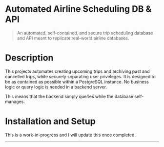 # Automated Airline Scheduling DB & API

> An automated, self-contained, and secure trip scheduling database and API meant to replicate real-world airline databases. 

# Description

This projects automates creating upcoming trips and archiving past and cancelled trips, while securely separating user priveleges. It is designed to be as contained as possible within a PostgreSQL instance. No business logic or query logic is needed in a backend server.

This means that the backend simply queries while the database self-manages.

# Installation and Setup

This is a work-in-progress and I will update this once completed.

---
